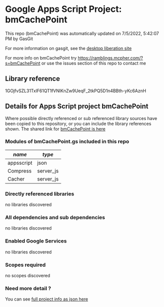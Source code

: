 # Google Apps Script Project: bmCachePoint
This repo (bmCachePoint) was automatically updated on 7/5/2022, 5:42:07 PM by GasGit

For more information on gasgit, see the [desktop liberation site](https://ramblings.mcpher.com/drive-sdk-and-github/migrategasgit/ "desktop liberation")

For more info on bmCachePoint try https://ramblings.mcpher.com/?s=bmCachePoint or use the issues section of this repo to contact me
## Library reference
1GOjfvSZL31TxlF61QT1fVNIKnZw9UeqF_2tkPQ5D1n4BBth-yKc6AznH


## Details for Apps Script project bmCachePoint
Where possible directly referenced or sub referenced library sources have been copied to this repository, or you can include the library references shown. 
The shared link for [bmCachePoint is here](https://script.google.com/d/1GOjfvSZL31TxlF61QT1fVNIKnZw9UeqF_2tkPQ5D1n4BBth-yKc6AznH/edit?usp=sharing "open in the GAS IDE")

### Modules of bmCachePoint.gs included in this repo
*name*|*type*
--- | --- 
appsscript| json
Compress| server_js
Cacher| server_js
### Directly referenced libraries
no libraries discovered
### All dependencies and sub dependencies
no libraries discovered
### Enabled Google Services
no libraries discovered
### Scopes required
no scopes discovered
### Need more detail ?
You can see [full project info as json here](info.json)
